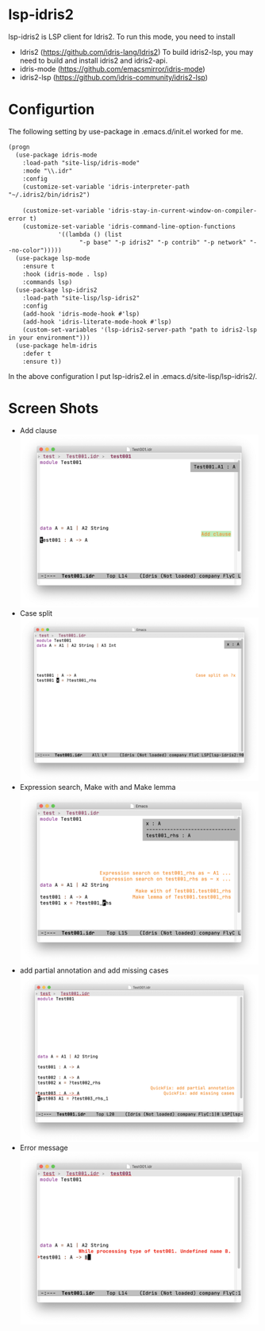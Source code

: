 # lsp-idris2

lsp-idris2 is LSP client for Idris2.
To run this mode, you need to install 
- Idris2 (https://github.com/idris-lang/Idris2)
 To build idris2-lsp, you may need to build and install idris2 and idris2-api.
- idris-mode (https://github.com/emacsmirror/idris-mode)
- idris2-lsp (https://github.com/idris-community/idris2-lsp)


# Configurtion

The following setting by use-package in .emacs.d/init.el worked for me.

```
(progn
  (use-package idris-mode
    :load-path "site-lisp/idris-mode"
    :mode "\\.idr"
    :config
    (customize-set-variable 'idris-interpreter-path "~/.idris2/bin/idris2")
    
    (customize-set-variable 'idris-stay-in-current-window-on-compiler-error t)
    (customize-set-variable 'idris-command-line-option-functions
			  '((lambda () (list
					"-p base" "-p idris2" "-p contrib" "-p network" "--no-color")))))
  (use-package lsp-mode
    :ensure t
    :hook (idris-mode . lsp)
    :commands lsp)
  (use-package lsp-idris2
    :load-path "site-lisp/lsp-idris2"
    :config
    (add-hook 'idris-mode-hook #'lsp)
    (add-hook 'idris-literate-mode-hook #'lsp)
    (custom-set-variables '(lsp-idris2-server-path "path to idris2-lsp in your environment")))
  (use-package helm-idris
    :defer t
    :ensure t))
```

In the above configuration I put lsp-idris2.el in .emacs.d/site-lisp/lsp-idris2/.

# Screen Shots
- Add clause
![Quickfixes](images/quickfix001.png)
- Case split
![Quickfixes](images/case-split.png)
- Expression search, Make with and Make lemma
![Quickfixes](images/quickfix002.png)
- add partial annotation and add missing cases
![Quickfixes](images/quickfix003.png)
- Error message
![Quickfixes](images/error.png)
